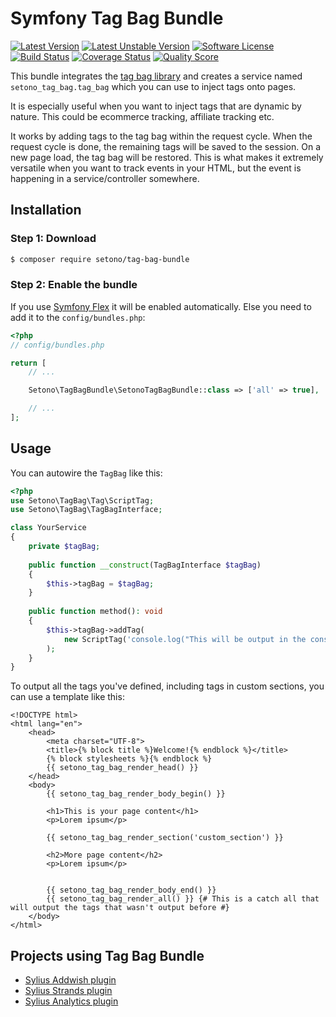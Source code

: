 # Symfony Tag Bag Bundle

[![Latest Version][ico-version]][link-packagist]
[![Latest Unstable Version][ico-unstable-version]][link-packagist]
[![Software License][ico-license]](LICENSE)
[![Build Status][ico-github-actions]][link-github-actions]
[![Coverage Status][ico-code-coverage]][link-code-coverage]
[![Quality Score][ico-code-quality]][link-code-quality]

This bundle integrates the [tag bag library](https://github.com/Setono/tag-bag) and creates a service named
`setono_tag_bag.tag_bag` which you can use to inject tags onto pages.

It is especially useful when you want to inject tags that are dynamic by nature. This could be ecommerce tracking,
affiliate tracking etc.

It works by adding tags to the tag bag within the request cycle. When the request cycle is done, the remaining tags will
be saved to the session. On a new page load, the tag bag will be restored. This is what makes it extremely versatile when
you want to track events in your HTML, but the event is happening in a service/controller somewhere.

## Installation

### Step 1: Download

```bash
$ composer require setono/tag-bag-bundle
```

### Step 2: Enable the bundle

If you use [Symfony Flex](https://flex.symfony.com/) it will be enabled automatically. Else you need to add it to the `config/bundles.php`:

```php
<?php
// config/bundles.php

return [
    // ...

    Setono\TagBagBundle\SetonoTagBagBundle::class => ['all' => true],

    // ...
];
```

## Usage
You can autowire the `TagBag` like this:

```php
<?php
use Setono\TagBag\Tag\ScriptTag;
use Setono\TagBag\TagBagInterface;

class YourService
{
    private $tagBag;
    
    public function __construct(TagBagInterface $tagBag) 
    {
        $this->tagBag = $tagBag;
    }
    
    public function method(): void 
    {
        $this->tagBag->addTag(
            new ScriptTag('console.log("This will be output in the console");')
        );
    }
}
```

To output all the tags you've defined, including tags in custom sections, you can use a template like this:

```twig
<!DOCTYPE html>
<html lang="en">
    <head>
        <meta charset="UTF-8">
        <title>{% block title %}Welcome!{% endblock %}</title>
        {% block stylesheets %}{% endblock %}
        {{ setono_tag_bag_render_head() }}
    </head>
    <body>
        {{ setono_tag_bag_render_body_begin() }}
        
        <h1>This is your page content</h1>
        <p>Lorem ipsum</p>
        
        {{ setono_tag_bag_render_section('custom_section') }}        

        <h2>More page content</h2>
        <p>Lorem ipsum</p>

        
        {{ setono_tag_bag_render_body_end() }}
        {{ setono_tag_bag_render_all() }} {# This is a catch all that will output the tags that wasn't output before #}
    </body>
</html>
```

## Projects using Tag Bag Bundle
- [Sylius Addwish plugin](https://github.com/Setono/SyliusAddwishPlugin)
- [Sylius Strands plugin](https://github.com/Setono/SyliusStrandsPlugin)
- [Sylius Analytics plugin](https://github.com/Setono/SyliusAnalyticsPlugin)

[ico-version]: https://poser.pugx.org/setono/tag-bag-bundle/v/stable
[ico-unstable-version]: https://poser.pugx.org/setono/tag-bag-bundle/v/unstable
[ico-license]: https://poser.pugx.org/setono/tag-bag-bundle/license
[ico-github-actions]: https://github.com/Setono/TagBagBundle/workflows/build/badge.svg
[ico-code-coverage]: https://img.shields.io/scrutinizer/coverage/g/Setono/TagBagBundle.svg
[ico-code-quality]: https://img.shields.io/scrutinizer/g/Setono/TagBagBundle.svg

[link-packagist]: https://packagist.org/packages/setono/tag-bag-bundle
[link-github-actions]: https://github.com/Setono/TagBagBundle/actions
[link-code-coverage]: https://scrutinizer-ci.com/g/Setono/TagBagBundle/code-structure
[link-code-quality]: https://scrutinizer-ci.com/g/Setono/TagBagBundle
